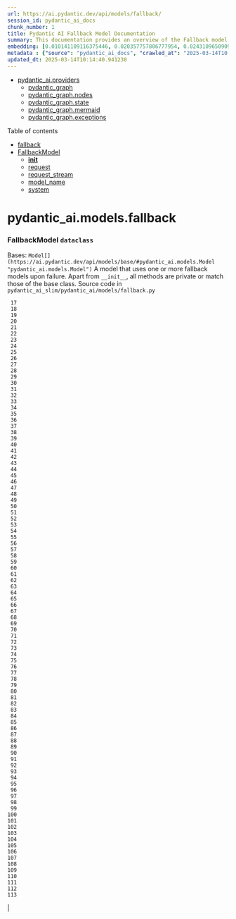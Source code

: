 ```yaml
---
url: https://ai.pydantic.dev/api/models/fallback/
session_id: pydantic_ai_docs
chunk_number: 1
title: Pydantic AI Fallback Model Documentation
summary: This documentation provides an overview of the Fallback model in Pydantic AI, including links to related providers and graph components. It includes a table of contents outlining sections such as FallbackModel and its initialization and request methods.
embedding: [0.010141109116375446, 0.020357757806777954, 0.024310965090990067, -0.043409738689661026, 0.0300141591578722, 0.007358756382018328, -0.05106435716152191, 0.017147351056337357, 0.033589672297239304, -0.011016102507710457, -0.015926137566566467, -0.11794154345989227, -0.01653044857084751, -0.026765981689095497, -0.01922467350959778, 0.011085346341133118, 0.028100503608584404, 0.009429783560335636, -0.015120388008654118, 0.03640979155898094, 0.017210299149155617, -0.013168963603675365, 0.03129832074046135, -0.031273141503334045, 0.024676069617271423, 0.011425272561609745, -0.010474739596247673, 0.028629276901483536, -0.008963960222899914, -0.021604150533676147, 0.05333052575588226, -0.014906360767781734, -0.01819230616092682, -0.000777815526816994, 0.0006932276301085949, 0.0032859460916370153, -0.008416302502155304, 0.03149975836277008, -0.012715729884803295, 0.028578918427228928, -0.0251670740544796, -0.055798135697841644, 0.04484498128294945, 0.03235586732625961, -0.05028378590941429, 0.05594921112060547, 0.052826933562755585, 0.054891664534807205, -0.010877614840865135, 0.04703561216592789, -0.045650728046894073, 0.0011086920276284218, -0.039783868938684464, 0.005508051253855228, -0.0013864552602171898, 0.00330797815695405, -0.012212136760354042, -0.013974713161587715, -0.026413466781377792, -0.022837955504655838, 0.004400146193802357, 0.0029113986529409885, -0.011796671897172928, 0.027773167937994003, 0.009404604323208332, 0.001133084879256785, -0.03149975836277008, 0.04544929042458534, -0.04910034313797951, 0.02671562321484089, -0.0014619942521676421, 0.024424273520708084, -0.04476943984627724, -0.028478199616074562, -0.0016146459383890033, -0.007994542829692364, 0.06476209312677383, 0.08112887293100357, 0.019086183980107307, -0.023379316553473473, 0.009524207562208176, 0.04690971225500107, 0.010185173712670803, -0.011469336226582527, -0.007717567030340433, -0.0062099345959723, -0.051089536398649216, -0.010317366570234299, -0.041722703725099564, -0.03625871613621712, -0.017147351056337357, -0.032884638756513596, -0.07332318276166916, 0.02536851167678833, 0.05544561892747879, -0.005265696905553341, 0.04436656832695007, -0.021087968721985817, 0.002842154586687684, -0.008177096024155617, 0.0009835805976763368, 0.01165188942104578, -0.017210299149155617, 0.020798401907086372, 0.016354192048311234, -0.051870107650756836, 0.022359540686011314, -0.01619052328169346, -0.018494462594389915, 0.024638300761580467, -0.07443108409643173, -0.007006241474300623, -0.005482871551066637, 0.011431567370891571, -0.1039416491985321, -0.03394218534231186, -0.06576927751302719, 0.025393690913915634, -0.007453180383890867, 0.02065991424024105, -0.022875724360346794, 2.4331324311788194e-05, 0.04738812521100044, 0.00980747863650322, 0.03855006396770477, 0.02530556172132492, 0.0019907671958208084, -0.002658028155565262, -0.06506425142288208, -0.04635576158761978, 0.02298903279006481, -0.034848652780056, -0.014667154289782047, -0.008221159689128399, -0.0020521425176411867, -0.0413198284804821, -0.054186634719371796, 0.004780988674610853, -0.016354192048311234, 0.021780408918857574, -0.0008993861265480518, -0.016228292137384415, 0.023542985320091248, 0.0296868234872818, -0.025658076629042625, 0.047589562833309174, 0.004843937698751688, 0.013672556728124619, -0.010204058140516281, 0.047740641981363297, 0.018733669072389603, 0.03625871613621712, -0.016429729759693146, -0.01187221147119999, -0.03097098506987095, 0.01110423170030117, -0.002801237627863884, 0.007144729606807232, 0.03215442970395088, -0.033463772386312485, -0.046960070729255676, 0.02691706083714962, -0.02439909428358078, -0.021087968721985817, -0.04396369308233261, -0.017474686726927757, -0.07835911214351654, -0.027722809463739395, -0.05333052575588226, -0.024159887805581093, 0.009851543232798576, 0.0426039919257164, -0.017462097108364105, 0.022284001111984253, 0.012470228597521782, 0.023190470412373543, -0.026287568733096123, -0.037920571863651276, -0.016417140141129494, -0.06169017404317856, 0.007226563524454832, -0.006943291984498501, -0.018053818494081497, -0.0045858463272452354, -0.03336305543780327, -0.005841681733727455, -0.013597018085420132, 0.028553737327456474, 0.015498083084821701, 0.057661429047584534, 0.019891934469342232, 0.04892408475279808, 0.01593872718513012, -0.008082672022283077, 0.0300141591578722, 0.0133955804631114, 0.027596911415457726, -0.037668775767087936, 0.054639868438243866, 0.03323715552687645, -0.0076105534099042416, 0.017650943249464035, 0.016215702518820763, -0.0335644893348217, 0.028755174949765205, -0.00010976759222103283, -0.06033047288656235, 0.05479094758629799, -0.03703928366303444, -0.010172584094107151, 0.01513297762721777, -0.028830714523792267, 0.0023857729975134134, -0.0035912494640797377, -0.028805535286664963, 0.015397364273667336, -0.03235586732625961, 0.012608716264367104, -0.008731048554182053, 0.027118496596813202, -0.0016665789298713207, 0.03336305543780327, 0.049226243048906326, -0.0023448560386896133, 0.00077466806396842, 0.004969836212694645, -0.014805641956627369, -0.07866127043962479, -0.02820122241973877, 0.006036824081093073, -0.0024282638914883137, -0.0052153379656374454, -0.033665210008621216, 0.006584481801837683, -0.025192253291606903, -0.022057384252548218, 0.0066348412074148655, -0.011236424557864666, 0.028881072998046875, -0.03361485153436661, -0.006228819023817778, -0.007062895689159632, -0.01967790722846985, 0.02580915577709675, 0.017197709530591965, 0.013269682414829731, -0.014100611209869385, -0.0015516967978328466, 0.014906360767781734, 0.031273141503334045, 0.04693489149212837, 0.008378532715141773, 0.034118443727493286, 0.01950164884328842, -0.011500811204314232, -0.009568272158503532, 0.02885589376091957, -0.004283690359443426, -0.025192253291606903, 0.0193631611764431, -0.06511460989713669, 0.02123904600739479, 0.0032214231323450804, 0.030694009736180305, -0.047539204359054565, -0.0284026600420475, 0.012747204862535, -0.01513297762721777, -0.007893824018537998, -0.053733401000499725, 0.021541202440857887, 0.0277479887008667, 0.022888313978910446, -0.02704295888543129, -0.019854163751006126, 0.026866700500249863, 0.01567433960735798, 0.01865813136100769, 0.0005504116998054087, 0.02374442294239998, 0.04046371951699257, -0.0017263806657865644, 0.04834495484828949, 0.002030110452324152, 0.027798349037766457, 0.04917588084936142, 0.01245134323835373, -0.0060022021643817425, -0.0053632683120667934, -0.004305722191929817, -0.011702248826622963, -0.00820227526128292, 0.0018428366165608168, -0.05252477899193764, 0.03479829430580139, 0.003613281762227416, -0.011916276067495346, 0.023719243705272675, 0.03522634878754616, 0.014415357261896133, 0.010745421051979065, 0.008019722998142242, -0.05171902850270271, -0.011456746608018875, 0.005482871551066637, -0.05584849417209625, 0.001839689095504582, 0.027546551078557968, 0.004214446060359478, -0.020508835092186928, -0.03819755092263222, 0.003990976605564356, -0.01436499785631895, 0.008479251526296139, -0.047916900366544724, -0.0180789977312088, 0.04499605670571327, -0.024890096858143806, 0.06989874690771103, -0.030064517632126808, -0.05086291953921318, -0.03802129253745079, 0.011758903041481972, -0.0008120441343635321, -0.04814351722598076, 0.009769709780812263, -0.05025860667228699, -0.004352934192866087, -0.003990976605564356, 0.01729842834174633, -0.023467445746064186, -0.024386504665017128, -0.0025352772790938616, 0.0484204925596714, 0.025255201384425163, -0.041924137622117996, -0.01762576401233673, 0.05207154527306557, 0.019992653280496597, -0.0007860776386223733, -0.029988978058099747, -0.032179608941078186, -0.034899014979600906, -0.01042438019067049, -0.020319988951086998, 0.01006557047367096, -0.01184703130275011, 0.0451723150908947, 0.004123169928789139, 0.027647269889712334, -0.03847452625632286, -0.006191049702465534, 0.02111314795911312, -0.006235114298760891, -0.04265435039997101, -0.021981846541166306, 0.018444104120135307, -0.05433771386742592, 0.0016949060373008251, 0.02000524289906025, -0.07020089775323868, 0.013899174518883228, -0.0471363291144371, -0.028478199616074562, 0.00398468179628253, -0.015321824699640274, -0.023580754175782204, -0.04154644533991814, 0.024222835898399353, 0.01916172355413437, -0.01362219825387001, 0.02285054512321949, -0.013005295768380165, 0.025192253291606903, -0.027521371841430664, -0.03175155445933342, -0.028881072998046875, -0.006055708974599838, -0.014881180599331856, 0.025481820106506348, 0.038952939212322235, -0.007868644781410694, -0.006332685239613056, 0.005013900343328714, 0.025960233062505722, 0.008655508980154991, -0.018053818494081497, -0.011695954017341137, -0.04653201624751091, -0.0004886428359895945, -0.013282272033393383, 0.013408171012997627, -0.00015520902525167912, -0.02910768985748291, -0.010594343766570091, -0.004189266357570887, -0.03555368632078171, -0.009108743630349636, 0.020181499421596527, 0.030542932450771332, 0.013030475936830044, -0.0017074958886951208, -0.00025120648206211627, 0.013936943374574184, -0.008252634666860104, -0.011463041417300701, 0.08671876043081284, 0.004129464738070965, -0.001133084879256785, -0.00958715658634901, 0.02633792720735073, -0.01948905922472477, 0.026614904403686523, -0.02272464521229267, 0.0028327121399343014, -0.02084876038134098, 0.06370455026626587, 0.018897337839007378, -0.0006110002868808806, 0.02536851167678833, 0.02072286233305931, -0.06914335489273071, -0.03925509378314018, 0.004249067977070808, -0.008416302502155304, 0.009234641678631306, 0.010002621449530125, -0.02317788079380989, 0.036057278513908386, -0.05252477899193764, 0.023769602179527283, 0.0014501912519335747, 0.04655719920992851, 0.0035629223566502333, 0.024613121524453163, -0.010304776951670647, -0.013823634944856167, 0.013609607703983784, -0.0028704816941171885, -0.02910768985748291, 0.03182709589600563, 0.002263022353872657, 0.00084902677917853, 0.02219587378203869, -0.002313381526619196, -0.0108146658167243, -0.020571785047650337, -0.011469336226582527, -0.031197601929306984, -0.03447096049785614, 0.007912709377706051, 0.04854639247059822, -0.03905365616083145, 0.00423018354922533, -0.0007766352500766516, 0.004120022524148226, 0.05103917792439461, 0.00595184275880456, 0.07463252544403076, -0.01955200918018818, 0.04167234152555466, 0.02201961539685726, -0.02116350643336773, 0.0033205680083483458, 0.007849760353565216, -0.02316528931260109, 0.049931272864341736, 0.042251475155353546, 0.010336251929402351, -0.022812774404883385, 0.02638828754425049, -0.009731939993798733, 0.03361485153436661, -0.009341655299067497, 0.05000681057572365, -0.027672449126839638, 0.023857731372117996, 0.037215542048215866, 0.020962068811058998, 0.037215542048215866, 0.020181499421596527, -0.020294807851314545, 0.013798455707728863, -0.014503486454486847, -0.039607610553503036, 0.0664743110537529, 0.02478937804698944, -0.031021345406770706, -0.019828984513878822, 0.00968158058822155, -0.020408116281032562, -0.013143784366548061, 0.06113622337579727, -0.01371032651513815, 0.00175942899659276, -0.03447096049785614, 0.003707705531269312, 0.003924880176782608, 0.009637515991926193, -0.01729842834174633, 0.0016075641615316272, 0.016152754426002502, -0.01858259178698063, 0.04232701286673546, -0.0012306560529395938, -0.02510412409901619, -0.010304776951670647, 0.030996166169643402, -0.0361579954624176, 0.018053818494081497, -0.017436916008591652, 0.013559248298406601, 0.0007593242335133255, -0.004028745926916599, 0.01658080890774727, 0.025834335014224052, -0.004573256243020296, -0.0003525152860675007, -0.03129832074046135, 0.001240885234437883, 0.004227036144584417, -0.01403766218572855, -0.00835335347801447, -0.018872156739234924, -0.02213292382657528, -0.026237208396196365, -0.011626709252595901, -0.10515027493238449, 0.003836751217022538, -2.6237012207275257e-05, 0.04562554880976677, 0.02393326908349991, 0.0003544824430719018, -0.013143784366548061, -0.0380968302488327, 0.04079105332493782, 0.025078944861888885, 0.0077616311609745026, -0.019249852746725082, -0.017260659486055374, -0.022548388689756393, 0.04278024658560753, -0.028629276901483536, 0.016089804470539093, -0.007459475193172693, 0.027471013367176056, 0.023203060030937195, -0.0021386975422501564, 0.0031317207030951977, 0.004762103781104088, 0.02787388674914837, 0.01646750047802925, 0.020319988951086998, -0.06022975593805313, 0.0014659285079687834, -0.0009245657711289823, -0.007056600414216518, 0.013508888892829418, 0.019640136510133743, 0.004850232508033514, 0.02580915577709675, -0.0006829983904026449, 0.05912185087800026, 0.04318312183022499, -0.04703561216592789, 0.051089536398649216, 0.004167234059423208, 0.016945913434028625, -0.006222524214535952, -0.0161275751888752, -0.014062842354178429, 0.012659075669944286, -0.025255201384425163, 0.008391122333705425, -0.012784973718225956, 0.01690814457833767, 0.01858259178698063, -0.009473848156630993, -0.009209461510181427, 0.005914073437452316, -0.03142422065138817, -0.011513400822877884, -0.00909615308046341, 0.02993861958384514, -0.06299951672554016, 0.013936943374574184, -0.020823581144213676, 0.0010103340027853847, -0.023190470412373543, 0.008856946602463722, 0.008403712883591652, -0.008032312616705894, -0.028251582756638527, 0.011525990441441536, 0.016480090096592903, -0.007868644781410694, 0.02621202915906906, -0.012841627933084965, -0.03814718872308731, 0.015120388008654118, 0.002695797709748149, -0.04053925722837448, -0.008391122333705425, 0.03021559678018093, -0.021138327196240425, 0.01465456373989582, -0.0003182866785209626, 0.01748727634549141, -0.023958450183272362, 0.03046739287674427, 0.006238261703401804, 0.012640191242098808, 0.017084401100873947, -0.042503271251916885, -0.017927920445799828, -0.04806797578930855, -0.05433771386742592, 0.01187221147119999, 0.031222783029079437, -0.03505009040236473, 0.02103760838508606, 0.01593872718513012, 0.016215702518820763, -0.007390231359750032, -0.03510044887661934, -0.030039338394999504, -0.005910926032811403, 0.007415411062538624, -0.02555735781788826, -0.007308397442102432, 0.012570946477353573, 0.024927867576479912, 0.013382990844547749, 0.030089696869254112, -0.02815086394548416, 0.010147403925657272, -0.003392959712073207, -0.014767872169613838, -0.022120334208011627, -0.035604044795036316, -0.012155482545495033, 0.018544822931289673, -0.009618631564080715, -0.025834335014224052, 0.0303414948284626, -0.006578186992555857, -0.012980116531252861, 0.02890625409781933, 0.008605149574577808, -0.00816450547426939, 0.012212136760354042, -0.011412682011723518, -0.012476523406803608, 0.015208516269922256, 0.017008863389492035, -0.032506946474313736, 0.0161275751888752, -0.0008545347955077887, 0.009713055565953255, 0.018670720979571342, -0.05197082459926605, 0.01219954714179039, 0.026035772636532784, -0.03749251738190651, 0.030417032539844513, 0.021541202440857887, 0.0406651571393013, 0.019589778035879135, 0.028881072998046875, -0.02316528931260109, -0.011236424557864666, 0.012904577888548374, 0.0037391800433397293, 0.03155011683702469, -0.04429102689027786, -0.023278599604964256, 0.018167126923799515, -0.019828984513878822, -0.007157319225370884, 0.03265802189707756, -0.03583066165447235, 0.016694117337465286, -0.08601372689008713, 0.006433404050767422, 0.07065413147211075, -0.041143570095300674, -0.0006235900800675154, 0.0264638252556324, 0.006546712480485439, 0.04096731171011925, -0.005665424279868603, -0.023417087271809578, 0.0106509979814291, -0.026060951873660088, 0.015447723679244518, -0.007925298996269703, -0.03207889199256897, 0.00803860742598772, -0.014050251804292202, -0.01981639489531517, -0.040690336376428604, -0.005306614097207785, 0.003068771446123719, 0.014881180599331856, -0.00835335347801447, -0.016039445996284485, -0.01277867890894413, 0.04479462280869484, -0.004655090160667896, -0.05131615325808525, -0.03464721515774727, 0.006647431291639805, -0.006219376809895039, 0.029460206627845764, -0.030492572113871574, 0.003178932471200824, 0.04338455945253372, 0.0645103007555008, -0.009127628058195114, -0.03364003077149391, -0.008076377213001251, 0.007320987060666084, -0.0021292553283274174, 0.005747258197516203, -0.017134761437773705, 0.0003759245155379176, 0.01119235996156931, 0.04280542582273483, -0.020508835092186928, -0.009398309513926506, -0.011998109519481659, 0.008240045048296452, -0.021352354437112808, 0.017084401100873947, -0.010789485648274422, -0.03389182686805725, -0.025481820106506348, 0.02988826110959053, -0.02350521646440029, 0.0090394988656044, -0.021541202440857887, -0.016341600567102432, -0.015384774655103683, 0.004069663118571043, 0.024499813094735146, 0.0008081098203547299, -0.012174366973340511, 0.050308968871831894, 0.0021135180722922087, -0.012256201356649399, 0.009322769939899445, 0.008907306008040905, 0.014881180599331856, -0.006178460083901882, -0.002410952700302005, -0.03620835766196251, -0.0025494408328086138, -0.0020080781541764736, -0.05217226222157478, 0.026111310347914696, 0.01026700809597969, -0.004768398590385914, -0.031147243455052376, 0.040765874087810516, -0.007994542829692364, -0.025078944861888885, -0.008724753744900227, -0.016895554959774017, 0.0167696550488472, 0.008762522600591183, -0.010695061646401882, -0.04741330444812775, -0.0006165083032101393, 0.04310758411884308, 0.030996166169643402, -0.02724439650774002, 0.04033781960606575, -0.01345853041857481, 0.017462097108364105, 0.007887529209256172, 0.001383307739160955, 0.032632842659950256, 0.03192781284451485, 0.022422490641474724, 0.024877507239580154, 0.01223102118819952, -0.0014525518054142594, -0.03802129253745079, -0.05841681733727455, -0.03517599031329155, -0.027093317359685898, 0.012640191242098808, -0.012048468925058842, -0.005130356177687645, 0.0009749250602908432, -0.008989139460027218, 0.03180191293358803, -0.07347425818443298, -0.0016366781201213598, 0.03026595525443554, 0.010361431166529655, 0.062445566058158875, -0.004919476807117462, 0.003345747711136937, -0.002354298485442996, 0.01607721485197544, -0.059222567826509476, -0.009159102104604244, 0.034823473542928696, -0.014793052338063717, 0.0027461571153253317, 0.0342191606760025, 0.018607771024107933, 0.010122224688529968, -0.009360539726912975, 0.03429470211267471, -0.009222052060067654, -0.03238104656338692, 0.02156638167798519, -0.03406808525323868, -0.00716361403465271, -0.024550171568989754, -0.01042438019067049, 0.009725645184516907, -0.002744583413004875, 0.0022268265020102262, 0.029409846290946007, 0.0034212868195027113, -0.045726269483566284, -0.005111471749842167, 0.04174788296222687, -0.00011980011913692579, 0.05428735539317131, 0.007818285375833511, -0.009033204056322575, 0.0066977902315557, -0.022938672453165054, -0.005781880114227533, 0.010820960626006126, 0.025393690913915634, 0.017386557534337044, 0.03238104656338692, -0.012312855571508408, -0.01789015159010887, 0.004497717134654522, -0.021503431722521782, -0.02860409766435623, -0.01715994067490101, 0.02575879544019699, -0.0014635679544880986, 0.01187221147119999, 0.014415357261896133, 0.031222783029079437, -0.05982688069343567, 0.0005126422038301826, -0.004661384969949722, 0.01567433960735798, -0.010758011601865292, 0.025003405287861824, 0.00987672246992588, 0.02458794042468071, -0.012086238712072372, -0.0006723757251165807, 0.029006972908973694, -0.015561032108962536, 0.010386611334979534, -0.00423018354922533, 0.02815086394548416, 0.0011983945732936263, -0.03912919759750366, 0.00023645277542527765, -0.02213292382657528, 0.008107851259410381, 0.0016107115661725402, -0.010764306411147118, -0.0063515701331198215, 0.00884435698390007, 0.03303571790456772, -0.00695588206872344, -0.02297644317150116, -0.016102394089102745, -0.03590619936585426, -0.001674447557888925, 0.014780462719500065, 0.008397418074309826, 0.016694117337465286, -0.010468444786965847, 0.030316313728690147, 0.018821798264980316, -0.02588469348847866, -0.01039290614426136, -0.03646015375852585, 0.0007538161589764059, 0.012671665288507938, -0.0045889937318861485, -0.005205895286053419, 0.011261604726314545, -0.0018869009800255299, 0.007660912349820137, -0.020609553903341293, 0.016417140141129494, 0.024436863139271736, 4.7285637265304103e-05, 0.003013690933585167, -0.010758011601865292, -0.007169909309595823, 0.0064837634563446045, 0.004182971548289061, 0.0005779519560746849, 0.025091534480452538, 0.013647377490997314, -0.015044848434627056, -0.02588469348847866, 0.07201384007930756, 0.017852380871772766, -0.008101556450128555, 0.01678224466741085, -0.006320095621049404, 0.03429470211267471, -0.0030734925530850887, 0.06274772435426712, 0.005199600476771593, -0.021390123292803764, 0.02574620582163334, 0.010430675931274891, -0.024550171568989754, 0.003149031661450863, 0.029636463150382042, 0.03628389537334442, -0.04555001109838486, 0.035528503358364105, 0.012079943902790546, -0.027345113456249237, 0.008850651793181896, -0.03877668082714081, -1.771674578776583e-05, 0.014629384502768517, 0.0012267216807231307, 0.012929757125675678, -0.004365524277091026, -0.05675496160984039, -0.018507052212953568, 0.038952939212322235, 0.011481926776468754, -0.02529297210276127, 0.026690443977713585, -0.016744475811719894, 0.008120441809296608, 0.018406333401799202, -0.027471013367176056, 0.01722288876771927, 0.004378113895654678, 0.03975868970155716, 0.010865024290978909, -0.02737029455602169, 0.005492314230650663, 0.007660912349820137, -0.036309074610471725, 0.01909877546131611, -0.020181499421596527, -0.025204842910170555, 0.055798135697841644, -0.02757173217833042, -0.023089751601219177, 0.01781461201608181, -0.0067670345306396484, 0.008076377213001251, -0.02580915577709675, -0.015221106819808483, 0.019514238461852074, 0.028578918427228928, 0.031650837510824203, 0.08274037390947342, 0.014780462719500065, -0.0022520062047988176, -0.020496245473623276, 0.007868644781410694, 0.03233068808913231, -0.003613281762227416, 0.009127628058195114, 0.05846717953681946, 0.036888208240270615, -0.004837642889469862, 0.00779310567304492, 0.052272979170084, -0.0012338034575805068, 0.05058594420552254, 0.06214340776205063, 0.03026595525443554, -0.019463879987597466, 0.05564705654978752, -0.014239099808037281, -0.008812882006168365, 0.039985306560993195, -0.004897444508969784, 0.0063484227284789085, -0.010890204459428787, 0.011607824824750423, -0.01068247202783823, 0.0005299532203935087, -0.01916172355413437, -0.014289459213614464, 0.029712002724409103, 6.393274088623002e-05, -0.00171851203776896, -0.0219440758228302, 0.045273035764694214, -0.0009898755233734846, 0.007780516054481268, 0.0274206530302763, -0.006565597373992205, -0.023605933412909508, 0.03026595525443554, 0.00045716826571151614, -0.0206473246216774, -0.032229967415332794, 0.008976549841463566, -0.025330740958452225, -0.026287568733096123, -0.030089696869254112, 0.004853379912674427, -0.01449089590460062, -0.016429729759693146, -0.015359594486653805, 0.023001622408628464, -0.0012841628631576896, -0.006338980048894882, 0.0006971619441173971, 0.01967790722846985, -0.018418923020362854, 0.03026595525443554, 0.011758903041481972, -0.029032152146100998, 0.0015753026818856597, -0.009650105610489845, -0.018507052212953568, -0.009631221182644367, -0.007767925970256329, 0.017537634819746017, -0.00771127175539732, -0.021415304392576218, 0.005659129470586777, -0.00030864757718518376, -0.022472849115729332, 0.04157162457704544, -0.0009796462254598737, -0.00045716826571151614, 0.014591614715754986, 0.01587577722966671, 0.005961285438388586, 0.019577188417315483, 0.018154537305235863, -0.024172477424144745, 0.007553899195045233, 0.006276031024754047, -0.0030294281896203756, 0.015573621727526188, -0.010676177218556404, 0.016442319378256798, 0.025418870151042938, 0.019980063661932945, -0.0071321395225822926, -0.009329065680503845, 0.011544875800609589, 0.018280435353517532, -0.004670827649533749, 0.00946125853806734, -0.03729107975959778, 0.06375490874052048, 0.0001309145736740902, 0.015158156864345074, -0.028679637238383293, -0.019866755232214928, -0.03200335055589676, 0.0033300104551017284, -0.01737396791577339, -0.02363111451268196, -0.011607824824750423, -0.004249067977070808, 0.008120441809296608, -0.031096884980797768, 0.026564544066786766, -0.005539525765925646, -0.007623143028467894, -0.025935053825378418, 0.014579025097191334, 0.013836224563419819, 0.03822273015975952, 0.03842416778206825, -0.017436916008591652, -0.022749826312065125, 0.006417666561901569, -0.0146797439083457, 0.006930702365934849, 0.007308397442102432, 0.005432512145489454, -0.03653569146990776, -0.02214551344513893, 0.03618317469954491, 0.0022472848650068045, 0.00800083763897419, -0.00758537370711565, -0.01950164884328842, -0.004916329402476549, -0.0574599914252758, 0.008567380718886852, 0.004922624211758375, -0.018947696313261986, 0.006722969934344292, 0.006427109241485596, -0.009303885512053967, 0.002439279807731509, 0.04242773354053497, -0.012306560762226582, -0.038827039301395416, -0.009536797180771828, -0.004422178491950035, 0.02562030777335167, 0.023832552134990692, 0.006943291984498501, -0.00019091299327556044, 0.04310758411884308, -0.02918322943150997, -0.005762995220720768, -0.002868907991796732, 0.006090330891311169, -0.00913392286747694, -0.0019860458560287952, 0.01378586608916521, -0.006288621108978987, 0.021641921252012253, -0.019186902791261673, -0.01872107945382595, -0.053481604903936386, 0.012514292262494564, -0.0008781407377682626, -0.020319988951086998, 0.022498028352856636, -0.02393326908349991, -0.002182762138545513, 0.013357811607420444, -0.007383936084806919, -0.03046739287674427, 0.009964851662516594, 0.0019262442365288734, 0.0017059221863746643, -0.00742170587182045, 0.07453180104494095, -0.0025651780888438225, -0.009851543232798576, 0.004337197169661522, -0.0010850861435756087, 0.008561085909605026, -0.006660020910203457, 0.01961495727300644, -0.00339610711671412, -0.03603209927678108, 0.0003676624328363687, 0.05620100721716881, 0.017021453008055687, 0.020433297380805016, 0.010600638575851917, 0.0012644912349060178, 0.006886637769639492, -0.010990923270583153, 0.021125737577676773, 0.005212190095335245, 0.05574777349829674, 0.012149187736213207, -0.01587577722966671, -0.04595288634300232, 0.02233436144888401, -0.01119865570217371, -0.0035943968687206507, -0.020219270139932632, 0.029460206627845764, 0.052272979170084, 0.008240045048296452, -0.023668883368372917, -0.035402607172727585, 0.007717567030340433, -0.015032258816063404, -0.0006601792993023992, 0.013659967109560966, -0.017311017960309982, 0.010732831433415413, 0.00687404815107584, 0.020735451951622963, 0.008051197044551373, -0.00724544795230031, -0.024877507239580154, -0.012659075669944286, -0.016555627807974815, 0.007849760353565216, -0.018343385308980942, 0.023832552134990692, 0.02122645638883114, 0.009744529612362385, 0.02246025949716568, -0.05003198981285095, -0.005253107286989689, -0.01916172355413437, 0.0052342223934829235, -0.045273035764694214, 0.015888366848230362, 0.007642027921974659, 0.018632950261235237, -0.025343330577015877, -0.023643704131245613, -0.016303831711411476, -0.010569163598120213, 6.835884960310068e-06, -0.03537742793560028, 0.026060951873660088, -0.010795780457556248, 0.0006680479273200035, 0.02246025949716568, -0.0426039919257164, 0.03580548241734505, -0.012879397720098495, -0.030417032539844513, 0.008271519094705582, 0.013471120037138462, -0.05584849417209625, 0.0004847085219807923, 0.020949479192495346, 0.046506837010383606, -0.01496930979192257, 0.013030475936830044, -0.010411790572106838, 0.03195299208164215, -0.020219270139932632, -0.047337766736745834, 0.007906414568424225, -0.0052153379656374454, -0.01194145530462265, -0.00671038031578064, 0.030996166169643402, 0.03860042244195938, -0.027143677696585655, 0.021654510870575905, -0.00440329359844327, 0.007346166763454676, 0.0045921411365270615, 0.020244449377059937, 0.006848868448287249, 0.061539098620414734, 0.017210299149155617, 0.028478199616074562, -0.047740641981363297, 0.02988826110959053, -0.002263022353872657, 0.029535744339227676, -0.02608613111078739, -0.021830767393112183, -0.032557304948568344, 0.004768398590385914, 0.005756700411438942, -0.019665317609906197, -0.0007833236013539135, -0.005334941204637289, 0.022170692682266235, 0.012552062049508095, 0.011261604726314545, 0.007560194004327059, -0.0016791687812656164, -0.005762995220720768, 0.01601426675915718, -0.004201856441795826, 0.011935160495340824, -0.0425788089632988, -0.021868538111448288, 0.007786810863763094, 0.002695797709748149, -0.013093424960970879, -0.034118443727493286, -0.011909980326890945, -0.03200335055589676, 0.027143677696585655, 0.006855163257569075, -0.027773167937994003, 0.004135759547352791, -0.02380737103521824, -0.019451290369033813, 0.008605149574577808, -0.03928027302026749, 0.0037800970021635294, -0.01496930979192257, -0.011261604726314545, 0.022674286738038063, 0.02762209065258503, -0.017663532868027687, 0.030089696869254112, 0.012224726378917694, -0.0206473246216774, -0.02407175861299038, 0.03170119598507881, -0.000953679729718715, -0.009417193941771984, 0.009253526106476784, -0.0006310652825050056, 0.002324397675693035, -0.02574620582163334, 0.04119392856955528, -0.038298267871141434, -0.043283842504024506, -0.0058668614365160465, -0.014050251804292202, 0.015309235081076622, -0.01653044857084751, -0.016505269333720207, 0.011041282676160336, 0.017789432778954506, 0.0003379583067726344, -0.018381154164671898, 0.005057964939624071, -0.0006416880059987307, 0.02078581228852272, -0.018670720979571342, -0.005618212278932333, 0.027269575744867325, -0.011658184230327606, -0.009291295893490314, -0.019325392320752144, -0.008435186930000782, 0.005388448014855385, -0.03499973192811012, -0.031197601929306984, -0.014856001362204552, 0.0425788089632988, 0.008315583691000938, -0.017071811482310295, 0.024248015135526657, -0.00787493959069252, -0.008397418074309826, 0.010783190838992596, -0.03996012732386589, 0.0031474579591304064, 0.014176150783896446, -0.0049446565099060535, -0.004570108838379383, -0.00922834686934948, 0.018670720979571342, -0.011513400822877884, -0.0037675071507692337, 0.032104071229696274, -0.02691706083714962, 0.004516602028161287, 0.005548968445509672, 0.004053925629705191, 0.011456746608018875, -0.025960233062505722, -0.0043088700622320175, -0.0015501229790970683, 0.008441481739282608, 0.0074028209783136845, -0.026564544066786766, -0.009870427660644054, 0.006949587259441614, 0.006590777076780796, -0.013030475936830044, 0.019451290369033813, 0.013685147278010845, 0.031273141503334045, 0.012426164001226425, 0.015309235081076622, -0.0028547444380819798, -0.02098724991083145, 0.0030908037442713976, 0.028881072998046875, 0.015611391514539719, 0.005895188543945551, -0.027269575744867325, 0.020609553903341293, -0.00310496729798615, 0.02815086394548416, 0.04829459264874458, 0.03258248418569565, -0.03429470211267471, -0.03459685668349266, -0.01736137829720974, -0.0026092426851391792, -0.04421548917889595, -0.012759794481098652, 0.03014005720615387, 0.04884854704141617, -0.02993861958384514, -0.016039445996284485, 0.024298375472426414, -0.004790430888533592, 0.0038713731337338686, 0.0003662854142021388, 0.01632901094853878, 0.02361852489411831, 0.01168336346745491, -0.04358599707484245, 0.05093845725059509, -0.02188112773001194, 0.01449089590460062, 0.008787702769041061, -0.007295807357877493, 9.009598579723388e-05, -0.049931272864341736, -0.008290404453873634, 0.02419765666127205, -0.008938780054450035, 0.009247231297194958, 0.004057073034346104, -0.007516129408031702, 0.02993861958384514, -0.031147243455052376, 0.04524785652756691, 0.030089696869254112, -0.04058961570262909, -0.017965689301490784, -0.030417032539844513, -0.018570002168416977, 0.031399041414260864, -0.006181607488542795, -0.006785919424146414, -0.0024125264026224613, -0.0020962068811059, -0.013685147278010845, -0.01568693108856678, 0.018809208646416664, 0.012382099404931068, -0.029510565102100372, -0.015057438984513283, -0.021503431722521782, 0.014440536499023438, 0.033211976289749146, 0.0032418817281723022, 0.04487016052007675, 0.0028972350992262363, 0.0014895345084369183, -0.014881180599331856, 0.03374074772000313, 0.060632627457380295, 0.01864553987979889, 0.04207521677017212, 0.011633004061877728, 0.0067670345306396484, 0.006395634263753891, 0.0013620624085888267, -0.01859518140554428, 0.008712163195014, 0.004138906951993704, -0.00272569851949811, -0.023731833323836327, 0.017336199060082436, 0.024613121524453163, -0.015712110325694084, 0.015409953892230988, 0.006471173372119665, 0.03389182686805725, -0.03117242269217968, 0.0010599064407870173, 0.018343385308980942, -0.020030422136187553, 0.005410480313003063, 0.0010638408130034804, 0.027899067848920822, 0.04177306219935417, 0.014516076073050499, 0.016882963478565216, -0.0053758579306304455, 0.01090279407799244, 0.008926190435886383, -0.004475685302168131, -0.0015658603515475988, 0.03409326449036598, 0.003125425660982728, 0.012287675403058529, -0.0013762259623035789, -0.009152807295322418, 0.0008411581511609256, -0.0023731833789497614, -0.010468444786965847, 0.02885589376091957, 0.005268844775855541, -0.006829983554780483, 0.009215756319463253, -0.01362219825387001, -0.010493624955415726, -0.011481926776468754, 0.02077322266995907, -0.005061112344264984, -0.0023354138247668743, -0.011437862180173397, -0.01219954714179039, -0.013332631438970566, 0.0108083700761199, 0.012992706149816513, -0.0024644595105201006, -0.004374966491013765, -0.02264910750091076, -0.016543038189411163, -0.0025116715114563704, 0.004041336011141539, 0.02608613111078739, -0.02122645638883114, 0.002527408767491579, -0.007358756382018328, -0.033589672297239304, 0.0006471960223279893, -0.03633425384759903, 0.00017989688785746694, -0.004551223944872618, -0.007975658401846886, 0.017726482823491096, -0.0060084969736635685, 0.01187221147119999, -0.0038808155804872513, 0.020559195429086685, -0.04033781960606575, -0.006458583753556013, -0.010481034405529499, 0.008302994072437286, -0.003166342619806528, 0.006194197107106447, -0.01542254351079464, 0.0032827986869961023, -0.010254417546093464, -0.004208151251077652, -0.012608716264367104, 0.011695954017341137, -0.02827676199376583, -0.009725645184516907, -0.0006621464854106307, -0.00590777862817049, -0.0011181344743818045, -0.04950321838259697, -0.004935213830322027, 0.009933377616107464, -0.007320987060666084, -0.007981953211128712]
metadata : {"source": "pydantic_ai_docs", "crawled_at": "2025-03-14T10:14:40.939633", "url_path": "/api/models/fallback/", "chunk_size": 2088}
updated_dt: 2025-03-14T10:14:40.941230
---
```

* [ pydantic_ai.providers  ](https://ai.pydantic.dev/api/providers/)
    * [ pydantic_graph  ](https://ai.pydantic.dev/api/pydantic_graph/graph/)
    * [ pydantic_graph.nodes  ](https://ai.pydantic.dev/api/pydantic_graph/nodes/)
    * [ pydantic_graph.state  ](https://ai.pydantic.dev/api/pydantic_graph/state/)
    * [ pydantic_graph.mermaid  ](https://ai.pydantic.dev/api/pydantic_graph/mermaid/)
    * [ pydantic_graph.exceptions  ](https://ai.pydantic.dev/api/pydantic_graph/exceptions/)


Table of contents 
  * [ fallback  ](https://ai.pydantic.dev/api/models/fallback/#pydantic_ai.models.fallback)
  * [ FallbackModel  ](https://ai.pydantic.dev/api/models/fallback/#pydantic_ai.models.fallback.FallbackModel)
    * [ __init__  ](https://ai.pydantic.dev/api/models/fallback/#pydantic_ai.models.fallback.FallbackModel.__init__)
    * [ request  ](https://ai.pydantic.dev/api/models/fallback/#pydantic_ai.models.fallback.FallbackModel.request)
    * [ request_stream  ](https://ai.pydantic.dev/api/models/fallback/#pydantic_ai.models.fallback.FallbackModel.request_stream)
    * [ model_name  ](https://ai.pydantic.dev/api/models/fallback/#pydantic_ai.models.fallback.FallbackModel.model_name)
    * [ system  ](https://ai.pydantic.dev/api/models/fallback/#pydantic_ai.models.fallback.FallbackModel.system)


# pydantic_ai.models.fallback
###  FallbackModel `dataclass`
Bases: `Model[](https://ai.pydantic.dev/api/models/base/#pydantic_ai.models.Model "pydantic_ai.models.Model")`
A model that uses one or more fallback models upon failure.
Apart from `__init__`, all methods are private or match those of the base class.
Source code in `pydantic_ai_slim/pydantic_ai/models/fallback.py`
```
 17
 18
 19
 20
 21
 22
 23
 24
 25
 26
 27
 28
 29
 30
 31
 32
 33
 34
 35
 36
 37
 38
 39
 40
 41
 42
 43
 44
 45
 46
 47
 48
 49
 50
 51
 52
 53
 54
 55
 56
 57
 58
 59
 60
 61
 62
 63
 64
 65
 66
 67
 68
 69
 70
 71
 72
 73
 74
 75
 76
 77
 78
 79
 80
 81
 82
 83
 84
 85
 86
 87
 88
 89
 90
 91
 92
 93
 94
 95
 96
 97
 98
 99
100
101
102
103
104
105
106
107
108
109
110
111
112
113
```
|